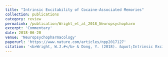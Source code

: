 ```yaml
---
title: "Intrinsic Excitability of Cocaine-Associated Memories"
collection: publications
category: review
permalink: /publication/Wright_et_al_2018_Neuropsychopharm
excerpt: 'Commentary'
date: 2018-06-20
venue: 'Neuropsychopharmacology'
paperurl: 'https://www.nature.com/articles/npp2017127'
citation: '<b>Wright, W.J.#</b> & Dong, Y. (2018). &quot;Intrinsic Excitability of Cocaine-Associated Memories.&quot; <b><i>Neuropsychopharmacology</i></b>. 43(4).'
---
```

